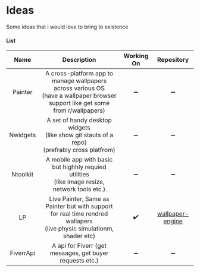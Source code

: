 # Ideas
Some ideas that i would love to bring to existence 
#### List
**Name**|**Description**|**Working On**|**Repository**
:-----:|:-----:|:-----:|:-----:
Painter|A cross-platform app to manage wallpapers across various OS <br> (have a wallpaper browser support like get some from r/wallpapers)| ➖ | ➖
Nwidgets|A set of handy desktop widgets <br> (like show git stauts of a repo) <br> (prefrably cross platfrom)| ➖ | ➖
Ntoolkit| A mobile app with basic but highhly requied utilities <br> (like image resize, network tools etc.)| ➖ | ➖
LP| Live Painter, Same as Painter but with support for real time rendred wallapers <br> (live physic simulationm, shader etc) | ✔️ | [wallpaper-engine](https://github.com/p0lygun/wallpaper-engine)
FiverrApi | A api for Fiverr (get messages, get buyer requests etc.) | ➖  | ➖
